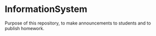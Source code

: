 # InformationSystem
Purpose of this repository, to make announcements to students and to publish homework.
